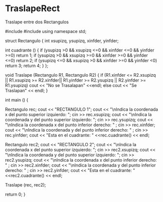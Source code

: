 # TraslapeRect
Traslape entre dos Rectangulos

#include <iostream>
#include <cmath>
using namespace std;


struct Rectangulo {
int xsupizq, ysupizq, xinfder, yinfder;

int cuadrante () {
  if (ysupizq >0 && xsupizq <=0 && xinfder <=0 && yinfder >=0)
  return 1;
  if (ysupizq >0 && xsupizq >=0 && xinfder >=0 && yinfder <=0)
  return 2;
  if (ysupizq <=0 && xsupizq >0 && xinfder >=0 && yinfder <0)
  return 3;
  return 4;
}
};

void Traslape (Rectangulo R1, Rectangulo R2)
{
if (R1.xinfder <= R2.xsupizq || R1.xsupizq >= R2.xinfder|| R1.yinfder >= R2.ysupizq || R2.yinfder >= R1.ysupizq)
cout << "No se Trasalapan" <<endl;
else
cout << "Se Traslapan" << endl;
}

int main ()
{

  Rectangulo rec;
  cout << "RECTANGULO 1";
  cout << "\nIndica la coordenada x del punto superior izquierdo: ";
  cin >> rec.xsupizq;
  cout << "\nIndica la  coordenada y del punto superior izquierdo: ";
  cin >> rec.ysupizq;
  cout << "\nIndica la coordenada x del punto inferior derecho: " ;
  cin >> rec.xinfder;
  cout << "\nIndica la coordenada y  del punto inferior derecho: "  ;
  cin >> rec.yinfder;
    cout << "Esta en el cuadrante: " <<rec.cuadrante() << endl;

  Rectangulo rec2;
  cout << "RECTANGULO 2";
  cout << "\nIndica la coordenada x del punto superior izquierdo: ";
  cin >> rec2.xsupizq;
  cout << "\nIndica la  coordenada y del punto superior izquierdo: ";
  cin >> rec2.ysupizq;
  cout << "\nIndica la coordenada x del punto inferior derecho: " ;
  cin >> rec2.xinfder;
  cout << "\nIndica la coordenada y  del punto inferior derecho: "  ;
  cin >> rec2.yinfder;
      cout << "Esta en el cuadrante: " <<rec2.cuadrante() << endl;

  Traslape (rec, rec2);

  return 0;
}
